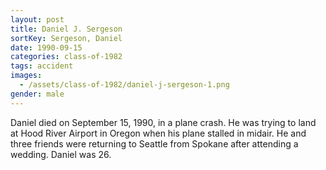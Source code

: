 ```yaml
---
layout: post
title: Daniel J. Sergeson
sortKey: Sergeson, Daniel
date: 1990-09-15
categories: class-of-1982
tags: accident
images:
  - /assets/class-of-1982/daniel-j-sergeson-1.png
gender: male
---
```

Daniel died on September 15, 1990, in a plane crash. He was trying to land at Hood River Airport in Oregon when his plane stalled in midair. He and three friends were returning to Seattle from Spokane after attending a wedding. Daniel was 26.
